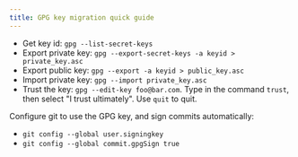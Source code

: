 ```yaml
---
title: GPG key migration quick guide
---
```


- Get key id: `gpg --list-secret-keys`
- Export private key: `gpg --export-secret-keys -a keyid > private_key.asc`
- Export public key: `gpg --export -a keyid > public_key.asc`
- Import private key: `gpg --import private_key.asc`
- Trust the key: `gpg --edit-key foo@bar.com`. Type in the command `trust`, then select "I trust ultimately". Use `quit` to quit.

Configure git to use the GPG key, and sign commits automatically:

- `git config --global user.signingkey`
- `git config --global commit.gpgSign true`